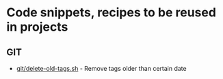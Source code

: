 # Code snippets, recipes to be reused in projects



## GIT

- [git/delete-old-tags.sh](https://github.com/eaudeweb/drupal.php.recipes/blob/master/git/delete-old-tags.sh) - Remove tags older than certain date
